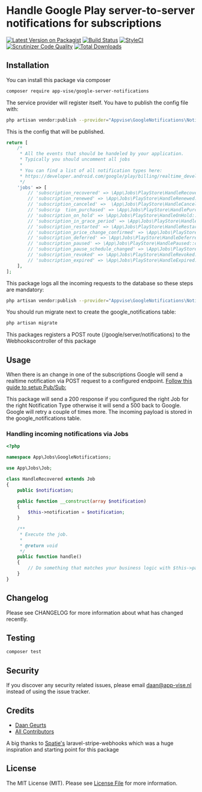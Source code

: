 # Handle Google Play server-to-server notifications for subscriptions

[![Latest Version on Packagist](https://img.shields.io/packagist/v/tag/app-vise/laravel-appstore-server-notifications.svg?style=flat-square&sort=semver)](https://packagist.org/packages/app-vise/laravel-appstore-server-notifications)
[![Build Status](https://travis-ci.org/app-vise/laravel-appstore-notifications.svg?branch=master)](https://travis-ci.org/app-vise/laravel-appstore-notifications)
[![StyleCI](https://styleci.io/repos/215539443/shield?branch=master)](https://styleci.io/repos/215539443)
[![Scrutinizer Code Quality](https://scrutinizer-ci.com/g/app-vise/laravel-appstore-notifications/badges/quality-score.png?b=master)](https://scrutinizer-ci.com/g/app-vise/laravel-appstore-notifications/?branch=master)
[![Total Downloads](https://img.shields.io/packagist/dt/app-vise/laravel-appstore-server-notifications.svg?style=flat-square)](https://packagist.org/packages/app-vise/laravel-appstore-server-notifications)

## Installation
You can install this package via composer

```bash
composer require app-vise/google-server-notifications 
 ```

The service provider will register itself.
You have to publish the config file with:

```bash
php artisan vendor:publish --provider="Appvise\GoogleNotifications\NotificationsServiceProvider" --tag="config" 
 ```
This is the config that will be published.
```php
return [
    /*
     * All the events that should be handeled by your application.
     * Typically you should uncomment all jobs
     *
     * You can find a list of all notification types here:
     * https://developer.android.com/google/play/billing/realtime_developer_notifications
     */
    'jobs' => [
        // 'subscription_recovered' => \App\Jobs\PlayStore\HandleRecovered::class,
        // 'subscription_renewed' => \App\Jobs\PlayStore\HandleRenewed::class,
        // 'subscription_canceled' =>  \App\Jobs\PlayStore\HandleCanceled::class,
        // 'subscrip￼￼tion_purchased' => \App\Jobs\PlayStore\HandlePurchased::class,
        // 'subscription_on_hold' => \App\Jobs\PlayStore\HandleOnHold::class,
        // 'subscription_in_grace_period' => \App\Jobs\PlayStore\HandleInGracePeriod::class,
        // 'subscription_restarted' => \App\Jobs\PlayStore\HandleRestarted::class,
        // 'subscription_price_change_confirmed' => \App\Jobs\PlayStore\HandlePriceChangeConfirmed::class,
        // 'subscription_deferred' => \App\Jobs\PlayStore\HandleDeferred::class,
        // 'subscription_paused' => \App\Jobs\PlayStore\HandlePaused::class,
        // 'subscription_pause_schedule_changed' => \App\Jobs\PlayStore\HandlePauseScheduleChanged::class,
        // 'subscription_revoked' => \App\Jobs\PlayStore\HandleRevoked::class,
        // 'subscription_expired' => \App\Jobs\PlayStore\HandleExpired::class
    ],
];
```

This package logs all the incoming requests to the database so these steps are mandatory:

```bash
php artisan vendor:publish --provider="Appvise\GoogleNotifications\NotificationsServiceProvider" --tag="migrations"
```

You should run migrate next to create the google_notifications table:

```bash
php artisan migrate
```

This packages registers a POST route (/google/server/notifications) to the Webhookscontroller of this package

## Usage
When there is an change in one of the subscriptions Google will send a realtime notification via POST request to a configured endpoint.
[Follow this guide to setup Pub/Sub:](https://developer.android.com/google/play/billing/realtime_developer_notifications.html)

This package will send a 200 response if you configured the right Job for the right Notification Type otherwise it will send a 500 back to Google.
Google will retry a couple of times more. The incoming payload is stored in the google_notifications table.

### Handling incoming notifications via Jobs
```php
<?php

namespace App\Jobs\GoogleNotifications;

use App\Jobs\Job;

class HandleRecovered extends Job
{
    public $notification;

    public function __construct(array $notification)
    {
        $this->notification = $notification;
    }

    /**
     * Execute the job.
     *
     * @return void
     */
    public function handle()
    {
        // Do something that matches your business logic with $this->payload
    }
}
```

## Changelog

Please see CHANGELOG for more information about what has changed recently.

## Testing

```bash
composer test
```

## Security

If you discover any security related issues, please email daan@app-vise.nl instead of using the issue tracker.

## Credits

- [Daan Geurts](https://github.com/DaanGeurts)
- [All Contributors](../../contributors)

A big thanks to [Spatie's](https://spatie.be) laravel-stripe-webhooks which was a huge inspiration and starting point for this package
## License

The MIT License (MIT). Please see [License File](LICENSE.md) for more information.
